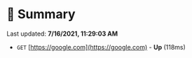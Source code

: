 # 📖 Summary
Last updated: **7/16/2021, 11:29:03 AM**

- `GET` [https://google.com](https://google.com) - **Up** (118ms)
